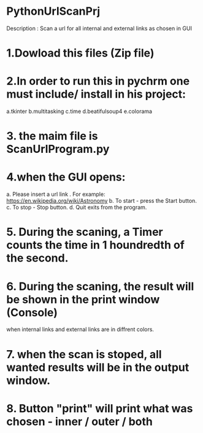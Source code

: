 # PythonUrlScanPrj
Description : Scan a url for all internal and external links as chosen in GUI

# 1.Dowload this files (Zip file)
# 2.In order to run this in pychrm one must include/ install in his project:
  a.tkinter
  b.multitasking
  c.time
  d.beatifulsoup4
  e.colorama
# 3. the maim file is ScanUrlProgram.py
# 4.when the GUI opens:
  a. Please insert a url link . For example: https://en.wikipedia.org/wiki/Astronomy
  b. To start - press the Start button.
  c. To stop - Stop button.
  d. Quit exits from the program.
# 5. During the scaning, a Timer counts the time in 1 houndredth of the second.
# 6. During the scaning, the result will be shown in the print window (Console) 
  when internal links and external links are in diffrent colors.
# 7. when the scan is stoped, all wanted results will be in the output window.
# 8. Button "print" will print what was chosen - inner / outer / both

